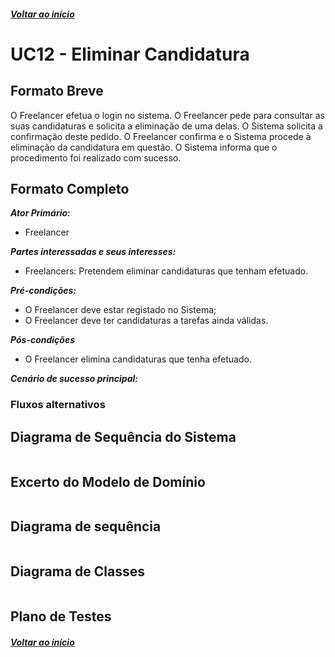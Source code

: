 ##### [Voltar ao início](https://github.com/blestonbandeiraUPSKILL/upskill_java1_labprg_grupo2/tree/main/README.md)

# UC12 - Eliminar Candidatura

## Formato Breve

O Freelancer efetua o login no sistema. O Freelancer pede para consultar as suas candidaturas e solicita a eliminação de uma delas. O Sistema solicita a confirmação deste pedido. O Freelancer confirma e o Sistema procede à eliminação da candidatura em questão. O Sistema informa que o procedimento foi realizado com sucesso.

## Formato Completo

**_Ator Primário:_**

- Freelancer

**_Partes interessadas e seus interesses:_**

- Freelancers: Pretendem eliminar candidaturas que tenham efetuado.

**_Pré-condições:_**

- O Freelancer deve estar registado no Sistema;
- O Freelancer deve ter candidaturas a tarefas ainda válidas.

**_Pós-condições_**

- O Freelancer elimina candidaturas que tenha efetuado.

**_Cenário de sucesso principal:_**



### Fluxos alternativos

## Diagrama de Sequência do Sistema
![]()

## Excerto do Modelo de Domínio
![]()

## Diagrama de sequência <br/>
![]()

## Diagrama de Classes <br/>
![]()

## Plano de Testes <br/>
[]()

##### [Voltar ao início](https://github.com/blestonbandeiraUPSKILL/upskill_java1_labprg_grupo2/tree/main/README.md)